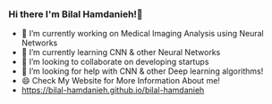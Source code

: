 ### Hi there I'm Bilal Hamdanieh!👋

- 🔭 I’m currently working on Medical Imaging Analysis using Neural Networks
- 🌱 I’m currently learning CNN & other Neural Networks
- 👯 I’m looking to collaborate on developing startups
- 🤔 I’m looking for help with CNN & other Deep learning algorithms!
- 😄 Check My Website for More Information About me!
- https://bilal-hamdanieh.github.io/bilal-hamdanieh
